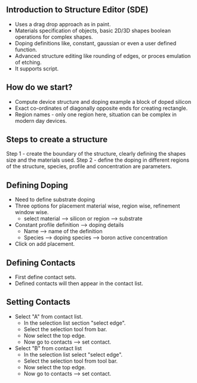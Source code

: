 ## Introduction to Structure Editor (SDE)

- Uses a drag drop approach as in paint.
- Materials specification of objects, basic 2D/3D shapes boolean operations for complex shapes.
- Doping definitions like, constant, gaussian or even a user defined function.
- Advanced structure editing like rounding of edges, or proces emulation of etching.
- It supports script.

## How do we start?

- Compute device structure and doping
   example a block of doped silicon
- Exact co-ordinates of diagonally opposite ends for creating rectangle.
- Region names - only one region here, situation can be complex in modern day devices.

## Steps to create a structure

Step 1 - create the boundary of the structure, clearly defining the shapes size and the materials used.
Step 2 - define the doping in different regions of the structure, species, profile and concentration are parameters.

## Defining Doping

- Need to define substrate doping
- Three options for placement material wise, region wise, refinement window wise.
  - select material --> silicon or region --> substrate
- Constant profile definition --> doping details
  - Name --> name of the definition
  - Species --> doping species --> boron active concentration
- Click on add placement.

## Defining Contacts

- First define contact sets.
- Defined contacts will then appear in the contact list.

## Setting Contacts

- Select "A" from contact list.
  - In the selection list section "select edge".
  - Select the selection tool from bar.
  - Now select the top edge.
  - Now go to contacts --> set contact.
- Select "B" from contact list
  - In the selection list select "select edge".
  - Select the selection tool from tool bar.
  - Now select the top edge.
  - Now go to contacts --> set contact.

